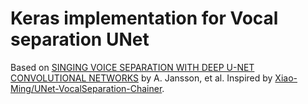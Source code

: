 # Keras implementation for Vocal separation UNet

Based on [SINGING VOICE SEPARATION WITH DEEP U-NET CONVOLUTIONAL NETWORKS](https://ismir2017.smcnus.org/wp-content/uploads/2017/10/171_Paper.pdf) by A. Jansson, et al.
Inspired by [Xiao-Ming/UNet-VocalSeparation-Chainer](https://github.com/Xiao-Ming/UNet-VocalSeparation-Chainer).
